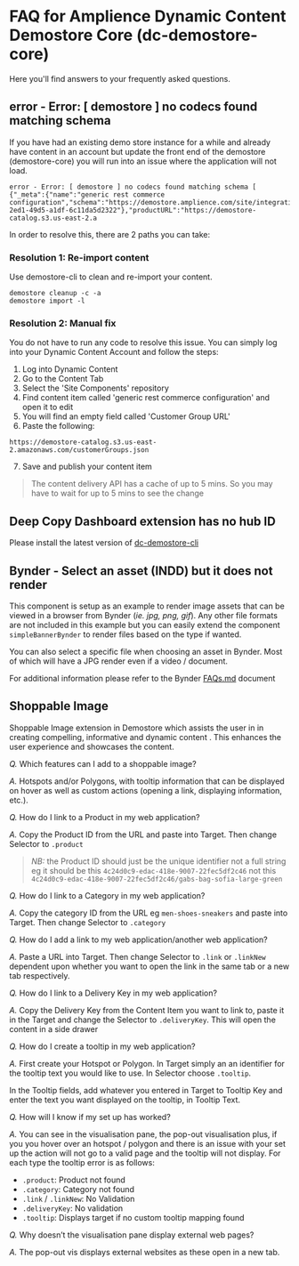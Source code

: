 # FAQ for Amplience Dynamic Content Demostore Core (dc-demostore-core)

Here you'll find answers to your frequently asked questions.

## error - Error: [ demostore ] no codecs found matching schema 

If you have had an existing demo store instance for a while and already have content in an account but update the front end of the demostore (demostore-core) you will run into an issue where the application will not load.

```
error - Error: [ demostore ] no codecs found matching schema [ {"_meta":{"name":"generic rest commerce configuration","schema":"https://demostore.amplience.com/site/integration/rest","deliveryKey":"aria/integration/default","deliveryId":"70f79ba2-2ed1-49d5-a1df-6c11da5d2322"},"productURL":"https://demostore-catalog.s3.us-east-2.a
```

In order to resolve this, there are 2 paths you can take:

### Resolution 1: Re-import content
Use demostore-cli to clean and re-import your content.

```
demostore cleanup -c -a
demostore import -l
```

### Resolution 2: Manual fix
You do not have to run any code to resolve this issue. You can simply log into your Dynamic Content Account and follow the steps:

1. Log into Dynamic Content
2. Go to the Content Tab
3. Select the 'Site Components' repository
4. Find content item called 'generic rest commerce configuration' and open it to edit
5. You will find an empty field called 'Customer Group URL'
6. Paste the following: 

`https://demostore-catalog.s3.us-east-2.amazonaws.com/customerGroups.json`

7. Save and publish your content item

> The content delivery API has a cache of up to 5 mins. So you may have to wait for up to 5 mins to see the change

## Deep Copy Dashboard extension has no hub ID

Please install the latest version of [dc-demostore-cli](https://github.com/amplience/dc-demostore-cli)

## Bynder - Select an asset (INDD) but it does not render

This component is setup as an example to render image assets that can be viewed in a browser from Bynder (_ie. jpg, png, gif_). Any other file formats are not included in this example but you can easily extend the component `simpleBannerBynder` to render files based on the type if wanted.

You can also select a specific file when choosing an asset in Bynder. Most of which will have a JPG render even if a video / document.

For additional information please refer to the Bynder [FAQs.md](../../GitHub/dc-extension-bynder/docs/FAQs.md) document

## Shoppable Image

Shoppable Image extension in Demostore which assists the user in in creating compelling, informative and dynamic content . This enhances the user experience and showcases the content.

*Q.* Which features can I add to a shoppable image?

*A.* Hotspots and/or Polygons, with tooltip information that can be displayed on hover as well as custom actions (opening a link, displaying information, etc.).

*Q.* How do I link to a Product in my web application?

*A.* Copy the Product ID from the URL and paste into Target. Then change Selector to `.product`

> *NB:* the Product ID should just be the unique identifier not a full string eg it should be this `4c24d0c9-edac-418e-9007-22fec5df2c46` not this `4c24d0c9-edac-418e-9007-22fec5df2c46/gabs-bag-sofia-large-green`

*Q.* How do I link to a Category in my web application?

*A.* Copy the category ID from the URL eg `men-shoes-sneakers` and paste into Target. Then change Selector to `.category`

*Q.* How do I add a link to my web application/another web application?

*A.* Paste a URL into Target. Then change Selector to `.link` or `.linkNew` dependent upon whether you want to open the link in the same tab or a new tab respectively.

*Q.* How do I link to a Delivery Key in my web application?

*A.* Copy the Delivery Key from the Content Item you want to link to, paste it in the Target and change the Selector to `.deliveryKey`. This will open the content in a side drawer

*Q.* How do I create a tooltip in my web application?

*A.* First create your Hotspot or Polygon. In Target simply an an identifier for the tooltip text you would like to use. In Selector choose `.tooltip`. 

In the Tooltip fields, add whatever you entered in Target to Tooltip Key and enter the text you want displayed on the tooltip, in Tooltip Text.

*Q.* How will I know if my set up has worked?

*A.* You can see in the visualisation pane, the pop-out visualisation plus, if you you hover over an hotspot / polygon and there is an issue with your set up the action will not go to a valid page and the tooltip will not display. For each type the tooltip error is as follows:

- `.product`: Product not found
- `.category`: Category not found
- `.link` / `.linkNew`: No Validation
- `.deliveryKey`: No validation
- `.tooltip`: Displays target if no custom tooltip mapping found

*Q.* Why doesn’t the visualisation pane display external web pages? 

*A.* The pop-out vis displays external websites as these open in a new tab.
